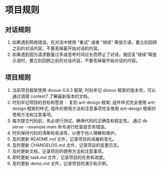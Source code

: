 # 项目规则

## 对话规则
1. 如果遇到网络错误，在对话中使用 "重试" 或者 "继续“ 等提示语，要立刻回顾之前的对话内容，不要丢掉最开始对话的内容。
2. 如果遇到因为请求数量过多或思考时间过长而停止了对话，我回复”继续“等提示语时，要立刻回顾之前的对话内容，不要丢掉最开始对话的内容。

## 项目规则
1. 当前项目框架使用 dioxus-0.6.3 框架; 时刻牢记 dioxus 框架的版本号，可以通过调用 context7 了解最新版本的文档。
2. 时刻牢记项目的目标和愿景： 复刻 ant-design 框架; 组件样式完全使用 ant-design 框架的样式; 组件的使用方法和注意事项完全使用 ant-design 框架的使用方法和注意事项。
3. 每次提交代码前，务必进行测试，确保代码的正确性和稳定性。 通过  dx serve --example main 命令进行检查是否有错误。
4. 时刻保持代码的清晰和易读性，以便于他人理解和维护。
5. 及时更新 README.md 文件，记录项目的进展和变化。
6. 及时更新 CHANGELOG.md 文件，记录项目的变更日志。
7. 及时更新文档，记录项目的使用方法和注意事项。
8. 即时更新 task.md 文件，记录项目的任务和进度。
9. 及时更新 demo.md 文件，记录项目的演示和示例。
